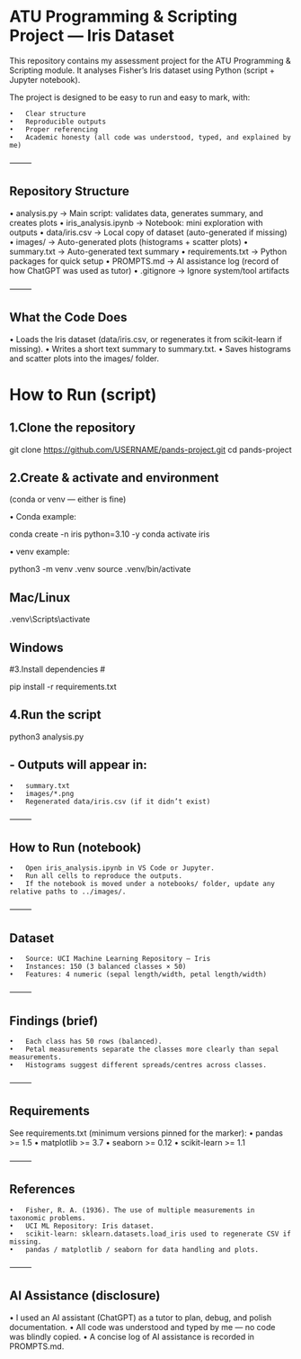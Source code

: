 # ATU Programming & Scripting Project — Iris Dataset #

This repository contains my assessment project for the ATU Programming & Scripting module.
It analyses Fisher’s Iris dataset using Python (script + Jupyter notebook).

The project is designed to be easy to run and easy to mark, with:

	•	Clear structure
	•	Reproducible outputs
	•	Proper referencing
	•	Academic honesty (all code was understood, typed, and explained by me)

⸻

## Repository Structure ##                              
	
•	analysis.py → Main script: validates data, generates summary, and creates plots
	•	iris_analysis.ipynb → Notebook: mini exploration with outputs
	•	data/iris.csv → Local copy of dataset (auto-generated if missing)
	•	images/ → Auto-generated plots (histograms + scatter plots)
	•	summary.txt → Auto-generated text summary
	•	requirements.txt → Python packages for quick setup
	•	PROMPTS.md → AI assistance log (record of how ChatGPT was used as tutor)
	•	.gitignore → Ignore system/tool artifacts

⸻

## What the Code Does ##
	
•	Loads the Iris dataset (data/iris.csv, or regenerates it from scikit-learn if missing).
	•	Writes a short text summary to summary.txt.
	•	Saves histograms and scatter plots into the images/ folder.

# How to Run (script) #

## 1.Clone the repository ##

git clone https://github.com/USERNAME/pands-project.git
cd pands-project

## 2.Create & activate and environment ## 
(conda or venv — either is fine)

•	Conda example:

conda create -n iris python=3.10 -y
conda activate iris

•	venv example:

python3 -m venv .venv
source .venv/bin/activate   
 ## Mac/Linux ##

.venv\Scripts\activate      
## Windows ##

 #3.Install dependencies #

pip install -r requirements.txt 

## 4.Run the script ##

python3 analysis.py

 ## - Outputs will appear in: ##
	•	summary.txt
	•	images/*.png
	•	Regenerated data/iris.csv (if it didn’t exist)

⸻

## How to Run (notebook) ##
	•	Open iris_analysis.ipynb in VS Code or Jupyter.
	•	Run all cells to reproduce the outputs.
	•	If the notebook is moved under a notebooks/ folder, update any relative paths to ../images/.

⸻

## Dataset ##
	•	Source: UCI Machine Learning Repository — Iris
	•	Instances: 150 (3 balanced classes × 50)
	•	Features: 4 numeric (sepal length/width, petal length/width)

⸻

## Findings (brief) ##
	•	Each class has 50 rows (balanced).
	•	Petal measurements separate the classes more clearly than sepal measurements.
	•	Histograms suggest different spreads/centres across classes.

⸻

## Requirements ##

See requirements.txt (minimum versions pinned for the marker):
	•	pandas >= 1.5
	•	matplotlib >= 3.7
	•	seaborn >= 0.12
	•	scikit-learn >= 1.1

⸻

## References ##
	•	Fisher, R. A. (1936). The use of multiple measurements in taxonomic problems.
	•	UCI ML Repository: Iris dataset.
	•	scikit-learn: sklearn.datasets.load_iris used to regenerate CSV if missing.
	•	pandas / matplotlib / seaborn for data handling and plots.

⸻

## AI Assistance (disclosure) ##

•	I used an AI assistant (ChatGPT) as a tutor to plan, debug, and polish documentation.
•	All code was understood and typed by me — no code was blindly copied.
•	A concise log of AI assistance is recorded in PROMPTS.md.
